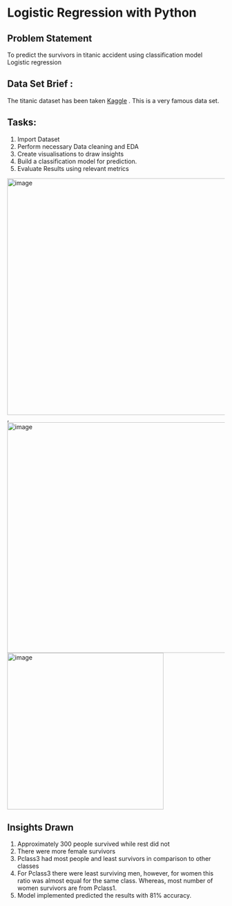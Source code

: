 # Logistic Regression with Python

## Problem Statement
To predict the survivors in titanic accident using classification model Logistic regression

## Data Set Brief : 
The titanic dataset has been taken [Kaggle](https://www.kaggle.com/c/titanic) . This is a very famous data set. 

## Tasks:
1. Import Dataset
2. Perform necessary Data cleaning and EDA
3. Create visualisations to draw insights
4. Build a classification model for prediction.
5. Evaluate Results using relevant metrics

<img width="547" alt="image" src="https://github.com/user-attachments/assets/74ffce82-f65b-4612-80a4-382619426be6">, <img width="533" alt="image" src="https://github.com/user-attachments/assets/8deeb231-fb35-41a3-97f4-6a70c3d1e4cc"> <img width="362" alt="image" src="https://github.com/user-attachments/assets/b868af4a-dcd0-4137-8c6d-7895fdf8d26d">


## Insights Drawn
1. Approximately 300 people survived while rest did not
2. There were more female survivors
3. Pclass3 had most people and least survivors in comparison to other classes
4. For Pclass3 there were least surviving men, however, for women this ratio was almost equal for the same class. Whereas, most number of women survivors are from Pclass1.
5. Model implemented predicted the results with 81% accuracy.


